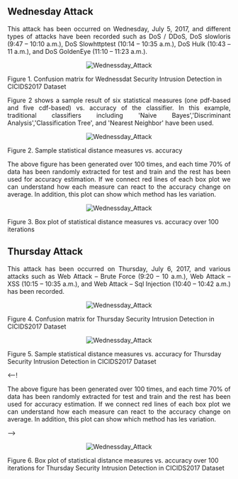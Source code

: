 ## Wednesday Attack
<p align="justify">This attack has been occurred on Wednesday, July 5, 2017, and different types of attacks have been recorded such as DoS / DDoS, DoS slowloris (9:47 – 10:10 a.m.), DoS Slowhttptest (10:14 – 10:35 a.m.), DoS Hulk (10:43 – 11 a.m.), and DoS GoldenEye (11:10 – 11:23 a.m.). </p>

<p align="center">
 <img src="https://github.com/ISorokos/SafeML/blob/master/Implementation_in_MATLAB/Sample_Results_Security_Example/Security_Dataset_W01.png" alt="Wednessday_Attack">
 <figcaption>Figure 1. Confusion matrix for Wednessdat Security Intrusion Detection in CICIDS2017 Dataset</figcaption>
</p>
<p align="justify">Figure 2 shows a sample result of six statistical measures (one pdf-based and five cdf-based) vs. accuracy of the classifier. In this example, traditional classifiers including 'Naive Bayes','Discriminant Analysis','Classification Tree', and 'Nearest Neighbor' have been used. </p>
<p align="center">
 <img src="https://github.com/ISorokos/SafeML/blob/master/Implementation_in_MATLAB/Sample_Results_Security_Example/Security_Dataset_W02.png" alt="Wednessday_Attack">
 <figcaption>Figure 2. Sample statistical distance measures vs. accuracy</figcaption>
</p>
<p align="justify">The above figure has been generated over 100 times, and each time 70% of data has been randomly extracted for test and train and the rest has been used for accuracy estimation. If we connect red lines of each box plot we can understand how each measure can react to the accuracy change on average. In addition, this plot can show which method has les variation.</p>
<p align="center">
 <img src="https://github.com/ISorokos/SafeML/blob/master/Implementation_in_MATLAB/Sample_Results_Security_Example/Security_Dataset_W03.png" alt="Wednessday_Attack">
 <figcaption>Figure 3. Box plot of statistical distance measures vs. accuracy over 100 iterations</figcaption>
</p>

## Thursday Attack
<p align="justify">This attack has been occurred on Thursday, July 6, 2017, and various attacks such as Web Attack – Brute Force (9:20 – 10 a.m.), Web Attack – XSS (10:15 – 10:35 a.m.), and Web Attack – Sql Injection (10:40 – 10:42 a.m.) has been recorded.</p>
<p align="center">
<img src="https://github.com/ISorokos/SafeML/blob/master/Implementation_in_MATLAB/Sample_Results_Security_Example/Security_Dataset_Th01.png" alt="Wednessday_Attack">
 <figcaption>Figure 4. Confusion matrix for Thursday Security Intrusion Detection in CICIDS2017 Dataset</figcaption>
</p>

<p align="center">
 <img src="https://github.com/ISorokos/SafeML/blob/master/Implementation_in_MATLAB/Sample_Results_Security_Example/Security_Dataset_W02.png" alt="Wednessday_Attack">
 <figcaption>Figure 5. Sample statistical distance measures vs. accuracy for Thursday Security Intrusion Detection in CICIDS2017 Dataset</figcaption>
</p>
<--! <p align="justify">The above figure has been generated over 100 times, and each time 70% of data has been randomly extracted for test and train and the rest has been used for accuracy estimation. If we connect red lines of each box plot we can understand how each measure can react to the accuracy change on average. In addition, this plot can show which method has les variation.</p> -->
<p align="center">
 <img src="https://github.com/ISorokos/SafeML/blob/master/Implementation_in_MATLAB/Sample_Results_Security_Example/Security_Dataset_W03.png" alt="Wednessday_Attack">
 <figcaption>Figure 6. Box plot of statistical distance measures vs. accuracy over 100 iterations for Thursday Security Intrusion Detection in CICIDS2017 Dataset</figcaption>
</p>

